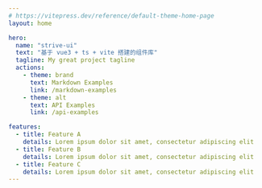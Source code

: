 ```yaml
---
# https://vitepress.dev/reference/default-theme-home-page
layout: home

hero:
  name: "strive-ui"
  text: "基于 vue3 + ts + vite 搭建的组件库"
  tagline: My great project tagline
  actions:
    - theme: brand
      text: Markdown Examples
      link: /markdown-examples
    - theme: alt
      text: API Examples
      link: /api-examples

features:
  - title: Feature A
    details: Lorem ipsum dolor sit amet, consectetur adipiscing elit
  - title: Feature B
    details: Lorem ipsum dolor sit amet, consectetur adipiscing elit
  - title: Feature C
    details: Lorem ipsum dolor sit amet, consectetur adipiscing elit
---
```



